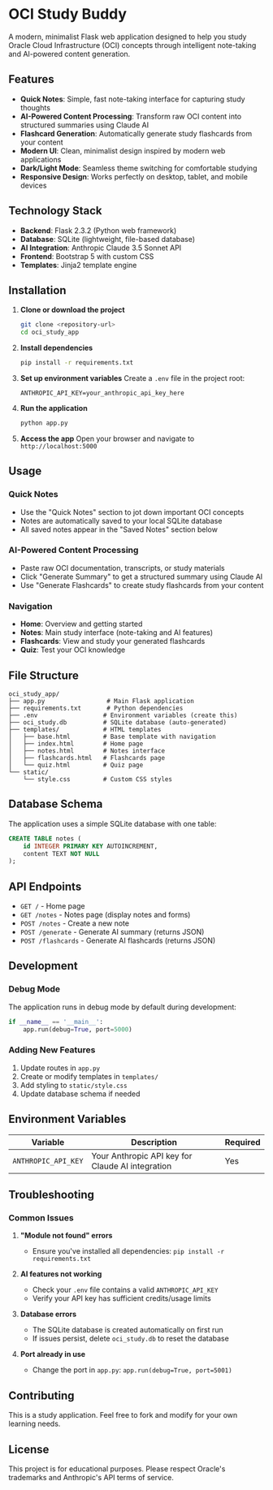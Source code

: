# OCI Study Buddy

A modern, minimalist Flask web application designed to help you study Oracle Cloud Infrastructure (OCI) concepts through intelligent note-taking and AI-powered content generation.

## Features

- **Quick Notes**: Simple, fast note-taking interface for capturing study thoughts
- **AI-Powered Content Processing**: Transform raw OCI content into structured summaries using Claude AI
- **Flashcard Generation**: Automatically generate study flashcards from your content
- **Modern UI**: Clean, minimalist design inspired by modern web applications
- **Dark/Light Mode**: Seamless theme switching for comfortable studying
- **Responsive Design**: Works perfectly on desktop, tablet, and mobile devices

## Technology Stack

- **Backend**: Flask 2.3.2 (Python web framework)
- **Database**: SQLite (lightweight, file-based database)
- **AI Integration**: Anthropic Claude 3.5 Sonnet API
- **Frontend**: Bootstrap 5 with custom CSS
- **Templates**: Jinja2 template engine

## Installation

1. **Clone or download the project**
   ```bash
   git clone <repository-url>
   cd oci_study_app
   ```

2. **Install dependencies**
   ```bash
   pip install -r requirements.txt
   ```

3. **Set up environment variables**
   Create a `.env` file in the project root:
   ```
   ANTHROPIC_API_KEY=your_anthropic_api_key_here
   ```

4. **Run the application**
   ```bash
   python app.py
   ```

5. **Access the app**
   Open your browser and navigate to `http://localhost:5000`

## Usage

### Quick Notes
- Use the "Quick Notes" section to jot down important OCI concepts
- Notes are automatically saved to your local SQLite database
- All saved notes appear in the "Saved Notes" section below

### AI-Powered Content Processing
- Paste raw OCI documentation, transcripts, or study materials
- Click "Generate Summary" to get a structured summary using Claude AI
- Use "Generate Flashcards" to create study flashcards from your content

### Navigation
- **Home**: Overview and getting started
- **Notes**: Main study interface (note-taking and AI features)
- **Flashcards**: View and study your generated flashcards
- **Quiz**: Test your OCI knowledge

## File Structure

```
oci_study_app/
├── app.py                 # Main Flask application
├── requirements.txt       # Python dependencies
├── .env                  # Environment variables (create this)
├── oci_study.db          # SQLite database (auto-generated)
├── templates/            # HTML templates
│   ├── base.html         # Base template with navigation
│   ├── index.html        # Home page
│   ├── notes.html        # Notes interface
│   ├── flashcards.html   # Flashcards page
│   └── quiz.html         # Quiz page
└── static/
    └── style.css         # Custom CSS styles
```

## Database Schema

The application uses a simple SQLite database with one table:

```sql
CREATE TABLE notes (
    id INTEGER PRIMARY KEY AUTOINCREMENT,
    content TEXT NOT NULL
);
```

## API Endpoints

- `GET /` - Home page
- `GET /notes` - Notes page (display notes and forms)
- `POST /notes` - Create a new note
- `POST /generate` - Generate AI summary (returns JSON)
- `POST /flashcards` - Generate AI flashcards (returns JSON)

## Development

### Debug Mode
The application runs in debug mode by default during development:
```python
if __name__ == '__main__':
    app.run(debug=True, port=5000)
```

### Adding New Features
1. Update routes in `app.py`
2. Create or modify templates in `templates/`
3. Add styling to `static/style.css`
4. Update database schema if needed

## Environment Variables

| Variable | Description | Required |
|----------|-------------|----------|
| `ANTHROPIC_API_KEY` | Your Anthropic API key for Claude AI integration | Yes |

## Troubleshooting

### Common Issues

1. **"Module not found" errors**
   - Ensure you've installed all dependencies: `pip install -r requirements.txt`

2. **AI features not working**
   - Check your `.env` file contains a valid `ANTHROPIC_API_KEY`
   - Verify your API key has sufficient credits/usage limits

3. **Database errors**
   - The SQLite database is created automatically on first run
   - If issues persist, delete `oci_study.db` to reset the database

4. **Port already in use**
   - Change the port in `app.py`: `app.run(debug=True, port=5001)`

## Contributing

This is a study application. Feel free to fork and modify for your own learning needs.

## License

This project is for educational purposes. Please respect Oracle's trademarks and Anthropic's API terms of service.